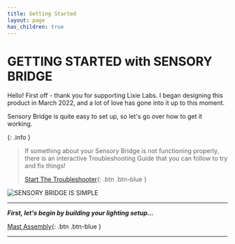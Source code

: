 ```yaml
---
title: Getting Started
layout: page
has_children: true
---
```


# **GETTING STARTED with SENSORY BRIDGE**

Hello! First off - thank you for supporting Lixie Labs. I began designing this product in March 2022, and a lot of love has gone into it up to this moment.

Sensory Bridge is quite easy to set up, so let's go over how to get it working.

{: .info }
> If something about your Sensory Bridge is not functioning properly, there is an interactive Troubleshooting Guide that you can follow to try and fix things!
>
> [Start The Troubleshooter](https://sensorybridge.rocks/troubleshooting/){: .btn .btn-blue }

![SENSORY BRIDGE IS SIMPLE](https://github.com/connornishijima/sensory_bridge_docs/blob/main/img/7.jpg?raw=true)

-------------------------------------------------------

***First, let's begin by building your lighting setup...***

[Mast Assembly](https://connornishijima.github.io/sensory_bridge_docs/mast_assembly.html){: .btn .btn-blue }

-------------------------------------------------------
